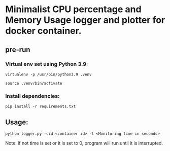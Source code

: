 # Minimalist CPU percentage and Memory Usage logger and plotter for docker container.

## pre-run
### Virtual env set using Python 3.9:
```
virtualenv -p /usr/bin/python3.9 .venv
```

```
source .venv/bin/activate
```
### Install dependencies:
```
pip install -r requirements.txt
```
    
## Usage:
```
python logger.py -cid <container id> -t <Monitoring time in seconds>
```
Note: if not time is set or it is set to 0, program will run until it is interrupted.